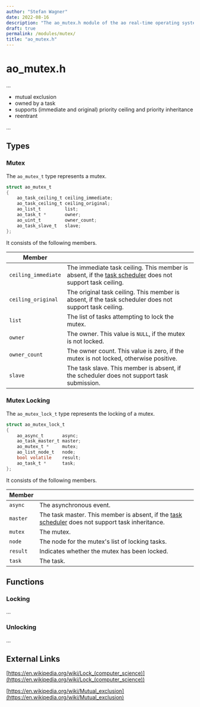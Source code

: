 ```yaml
---
author: "Stefan Wagner"
date: 2022-08-16
description: "The ao_mutex.h module of the ao real-time operating system."
draft: true
permalink: /modules/mutex/
title: "ao_mutex.h"
---
```


# ao_mutex.h

...

- mutual exclusion
- owned by a task
- supports (immediate and original) priority ceiling and priority inheritance
- reentrant

...

## Types

### Mutex

The `ao_mutex_t` type represents a mutex.

```c
struct ao_mutex_t
{
    ao_task_ceiling_t ceiling_immediate;
    ao_task_ceiling_t ceiling_original;
    ao_list_t         list;
    ao_task_t *       owner;
    ao_uint_t         owner_count;
    ao_task_slave_t   slave;
};
```

It consists of the following members.

| Member | |
|--------|-|
| `ceiling_immediate` | The immediate task ceiling. This member is absent, if the [task scheduler](../task-scheduler.md) does not support task ceiling. |
| `ceiling_original` | The original task ceiling. This member is absent, if the task scheduler does not support task ceiling. |
| `list` | The list of tasks attempting to lock the mutex. |
| `owner` | The owner. This value is `NULL`, if the mutex is not locked. |
| `owner_count` | The owner count. This value is zero, if the mutex is not locked, otherwise positive. |
| `slave` | The task slave. This member is absent, if the scheduler does not support task submission. |

### Mutex Locking

The `ao_mutex_lock_t` type represents the locking of a mutex.

```c
struct ao_mutex_lock_t
{
    ao_async_t       async;
    ao_task_master_t master;
    ao_mutex_t *     mutex;
    ao_list_node_t   node;
    bool volatile    result;
    ao_task_t *      task;
};
```

It consists of the following members.

| Member | |
|--------|-|
| `async` | The asynchronous event. |
| `master` | The task master. This member is absent, if the [task scheduler](../task-scheduler.md) does not support task inheritance. |
| `mutex` | The mutex. |
| `node` | The node for the mutex's list of locking tasks. |
| `result` | Indicates whether the mutex has been locked. |
| `task` | The task. |

## Functions

### Locking

...

### Unlocking

...

## External Links

[https://en.wikipedia.org/wiki/Lock_(computer_science)](https://en.wikipedia.org/wiki/Lock_(computer_science))

[https://en.wikipedia.org/wiki/Mutual_exclusion](https://en.wikipedia.org/wiki/Mutual_exclusion)
